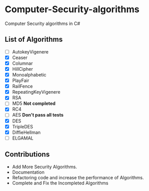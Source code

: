 # Computer-Security-algorithms
Computer Security algorithms in C#

## List of Algorithms
- [ ] AutokeyVigenere
- [x] Ceaser
- [x] Columnar
- [x] HillCipher
- [x] Monoalphabetic
- [x] PlayFair
- [x] RailFence
- [x] RepeatingKeyVigenere
- [x] RSA
- [ ] MD5 **Not completed**
- [x] RC4
- [ ] AES **Don't pass all tests**
- [x] DES
- [x] TripleDES
- [x] DiffieHellman
- [ ] ELGAMAL

## Contributions

- Add More Security Algorithms.
- Documentation 
- Refactoring code and increase the performance  of Algorithms.
- Complete and Fix the Incompleted Algorithms

